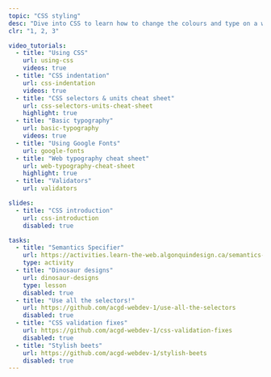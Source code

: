 ```yaml
---
topic: "CSS styling"
desc: "Dive into CSS to learn how to change the colours and type on a website."
clr: "1, 2, 3"

video_tutorials:
  - title: "Using CSS"
    url: using-css
    videos: true
  - title: "CSS indentation"
    url: css-indentation
    videos: true
  - title: "CSS selectors & units cheat sheet"
    url: css-selectors-units-cheat-sheet
    highlight: true
  - title: "Basic typography"
    url: basic-typography
    videos: true
  - title: "Using Google Fonts"
    url: google-fonts
  - title: "Web typography cheat sheet"
    url: web-typography-cheat-sheet
    highlight: true
  - title: "Validators"
    url: validators

slides:
  - title: "CSS introduction"
    url: css-introduction
    disabled: true

tasks:
  - title: "Semantics Specifier"
    url: https://activities.learn-the-web.algonquindesign.ca/semantics-specifier/
    type: activity
  - title: "Dinosaur designs"
    url: dinosaur-designs
    type: lesson
    disabled: true
  - title: "Use all the selectors!"
    url: https://github.com/acgd-webdev-1/use-all-the-selectors
    disabled: true
  - title: "CSS validation fixes"
    url: https://github.com/acgd-webdev-1/css-validation-fixes
    disabled: true
  - title: "Stylish beets"
    url: https://github.com/acgd-webdev-1/stylish-beets
    disabled: true
---
```

